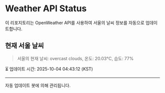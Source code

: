 
# Weather API Status

이 리포지토리는 OpenWeather API를 사용하여 서울의 날씨 정보를 자동으로 업데이트합니다.

## 현재 서울 날씨
> 서울의 현재 날씨: overcast clouds, 온도: 20.03°C, 습도: 77%

⏳ 업데이트 시간: 2025-10-04 04:43:12 (KST)

---
자동 업데이트 봇에 의해 관리됩니다.
